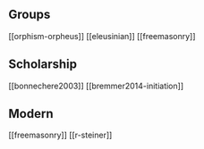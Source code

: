 ## Groups
[[orphism-orpheus]]
[[eleusinian]]
[[freemasonry]]

## Scholarship
[[bonnechere2003]]
[[bremmer2014-initiation]]


## Modern
[[freemasonry]]
[[r-steiner]]